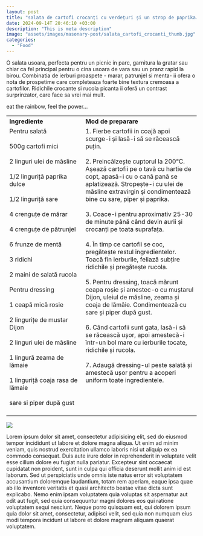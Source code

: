 ```yaml
---
layout: post
title: "salata de cartofi crocanți cu verdețuri și un strop de paprika…"
date: 2024-09-14T 20:46:10 +03:00
description: "This is meta description"
image: "assets/images/masonary-post/salata_cartofi_crocanti_thumb.jpg"
categories: 
  - "Food"
---
```


O salata usoara, perfecta pentru un picnic in parc, garnitura la gratar sau chiar ca fel principal pentru o cina usoara de vara sau un pranz rapid la birou. Combinatia de ierburi proaspete - marar, patrunjel si menta- ii ofera o nota de prospetime care completeaza foarte bine textura cremoasa a cartofilor. Ridichile crocante si rucola picanta ii oferă un contrast surprinzator, care face sa vrei mai mult.

eat the rainbow, feel the power…

<table style="width: 100%; border-collapse: collapse;">
  <tr>
    <th style="text-align: left;width: 40%;vertical-align: top;">Ingrediente</th>
    <th style="text-align: left;width: 60%;vertical-align: top;">Mod de preparare</th>
  </tr>
  <tr>
    <td style="text-align: left;width: 40%;vertical-align: top;">
        Pentru salată<br><br>
        500g cartofi mici<br><br>
        2 linguri ulei de măsline<br><br>
        1/2 linguriță paprika dulce<br><br>
        1/2 linguriță sare<br><br>
        4 crenguțe de mărar<br><br>
        4 crenguțe de pătrunjel<br><br>
        6 frunze de mentă<br><br>
        3 ridichi<br><br>
        2 maini de salată rucola<br><br>
        Pentru dressing<br><br>
        1 ceapă mică rosie<br><br>
        2 lingurițe de mustar Dijon<br><br>
        2 linguri ulei de măsline<br><br>
        1 lingură zeama de lămaie<br><br>
        1 linguriță coaja rasa de lămaie<br><br>
        sare si piper după gust<br><br>
    </td>
    <td style="text-align: left;width: 60%;vertical-align: top;">
      1. Fierbe cartofii in coajă apoi scurge-i și lasă-i să se răcească puțin. <br><br>
      2. Preincălzește cuptorul la 200°C. Așează cartofii pe o tavă cu hartie de copt, apasă-i cu o cană pană se aplatizează. Stropește-i cu ulei de măsline extravirgin și condimentează bine cu sare, piper și paprika. <br><br>
      3. Coace-i pentru aproximativ 25-30 de minute până când devin aurii și crocanți pe toata suprafața. <br><br>
      4. În timp ce cartofii se coc, pregătește restul ingredientelor. Toacă fin ierburile, feliază subțire ridichile și pregătește rucola. <br><br>
    5. Pentru dressing, toacă mărunt ceapa roșie și amestec-o cu muștarul Dijon, uleiul de măsline,  zeama și coaja de lămâie. Condimentează cu sare și piper după gust. <br><br>
    6. Când cartofii sunt gata, lasă-i să se răcească ușor, apoi amestecă-i într-un bol mare cu ierburile tocate, ridichile și rucola. <br><br>
      7. Adaugă dressing-ul peste salată și amestecă ușor pentru a acoperi uniform toate ingredientele.
    </td>
  </tr>
</table>

![]({{site.baseurl}}/assets/images/post-img.jpg)

Lorem ipsum dolor sit amet, consectetur adipisicing elit, sed do eiusmod tempor incididunt ut labore et
dolore magna aliqua. Ut enim ad minim veniam, quis nostrud exercitation ullamco laboris nisi ut aliquip ex
ea commodo consequat. Duis aute irure dolor in reprehenderit in voluptate velit esse cillum dolore eu fugiat
nulla pariatur. Excepteur sint occaecat cupidatat non proident, sunt in culpa qui officia deserunt mollit
anim id est laborum. Sed ut perspiciatis unde omnis iste natus error sit voluptatem accusantium doloremque
laudantium, totam rem aperiam, eaque ipsa quae ab illo inventore veritatis et quasi architecto beatae vitae
dicta sunt explicabo. Nemo enim ipsam voluptatem quia voluptas sit aspernatur aut odit aut fugit, sed quia
consequuntur magni dolores eos qui ratione voluptatem sequi nesciunt. Neque porro quisquam est, qui dolorem
ipsum quia dolor sit amet, consectetur, adipisci velit, sed quia non numquam eius modi tempora incidunt ut
labore et dolore magnam aliquam quaerat voluptatem.
